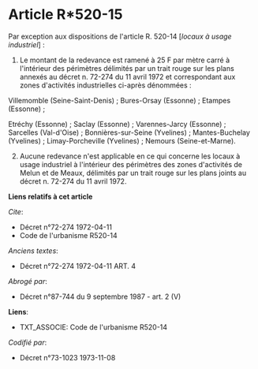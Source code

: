 # Article R*520-15

Par exception aux dispositions de l'article R. 520-14 [*locaux à usage industriel*] :

1. Le montant de la redevance est ramené à 25 F par mètre carré à l'intérieur des périmètres délimités par un trait rouge sur
les plans annexés au décret n. 72-274 du 11 avril 1972 et correspondant aux zones d'activités industrielles ci-après
dénommées :

Villemomble (Seine-Saint-Denis) ; Bures-Orsay (Essonne) ; Etampes (Essonne) ;

Etréchy (Essonne) ; Saclay (Essonne) ; Varennes-Jarcy (Essonne) ; Sarcelles (Val-d'Oise) ; Bonnières-sur-Seine (Yvelines) ;
Mantes-Buchelay (Yvelines) ; Limay-Porcheville (Yvelines) ; Nemours (Seine-et-Marne).

2. Aucune redevance n'est applicable en ce qui concerne les locaux à usage industriel à l'intérieur des périmètres des zones
d'activités de Melun et de Meaux, délimités par un trait rouge sur les plans joints au décret n. 72-274 du 11 avril 1972.

**Liens relatifs à cet article**

_Cite_:

  - Décret n°72-274 1972-04-11
  - Code de l'urbanisme R520-14

_Anciens textes_:

  - Décret n°72-274 1972-04-11 ART. 4

_Abrogé par_:

  - Décret n°87-744 du 9 septembre 1987 - art. 2 (V)

**Liens**:

  - TXT_ASSOCIE: Code de l'urbanisme R520-14

_Codifié par_:

  - Décret n°73-1023 1973-11-08
